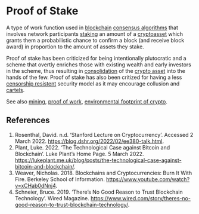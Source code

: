 # Proof of Stake
A type of work function used in [blockchain](blockchain.md) [consensus algorithms](consensus-algorithm.md) that involves network participants [staking](staking.md) an amount of a [cryptoasset](cryptoasset.md) which grants them a probabilistic chance to confirm a block (and receive block award) in proportion to the amount of assets they stake.

Proof of stake has been criticized for being intentionally plutocratic and a scheme that overtly enriches those with existing wealth and early investors in the scheme, thus resulting in [consolidation](distribution-problem.md) of the [crypto asset](cryptoasset.md) into the hands of the few. Proof of stake has also been critized for having a less [censorship resistent](censorship-resistence.md) security model as it may encourage collusion and [cartels](cartel.md).

See also [mining](mining.md), [proof of work](proof-of-work.md),  [environmental footprint of crypto](../claims/environmental-footprint.md).

## References
1. Rosenthal, David. n.d. ‘Stanford Lecture on Cryptocurrency’. Accessed 2 March 2022. https://blog.dshr.org/2022/02/ee380-talk.html.
1. Plant, Luke. 2022. ‘The Technological Case against Bitcoin and Blockchain’. Luke Plant’s Home Page. 5 March 2022. https://lukeplant.me.uk/blog/posts/the-technological-case-against-bitcoin-and-blockchain/.
1. Weaver, Nicholas. 2018. Blockchains and Cryptocurrencies: Burn It With Fire. Berkeley School of Information. https://www.youtube.com/watch?v=xCHab0dNnj4.
1. Schneier, Bruce. 2019. ‘There’s No Good Reason to Trust Blockchain Technology’. Wired Magazine. https://www.wired.com/story/theres-no-good-reason-to-trust-blockchain-technology/.